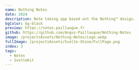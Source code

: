 ```yaml
---
name: Nothing Notes
date: 2024
description: Note taking app based ont the Nothing™ design.
bgColor: bg-black
preview: https://notes.paillaugue.fr
github: https://github.com/Angus-Paillaugue/Nothing-Notes
image: /projectsAssets/Nothing-Notes/Logo.webp
fullImage: /projectsAssets/Svelte-Shine/FullPage.png
index: 3
tags:
  - Notes
  - SvelteKit
---
```

